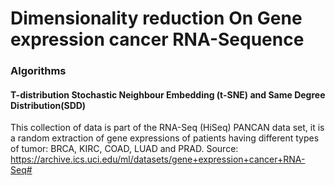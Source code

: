 # Dimensionality reduction On Gene expression cancer RNA-Sequence


### Algorithms
#### T-distribution Stochastic Neighbour Embedding (t-SNE) and Same Degree Distribution(SDD)
This collection of data is part of the RNA-Seq (HiSeq) PANCAN data set, it is a random extraction of gene expressions of patients having different types of tumor: BRCA, KIRC, COAD, LUAD and PRAD.
Source: https://archive.ics.uci.edu/ml/datasets/gene+expression+cancer+RNA-Seq#
